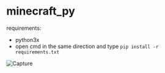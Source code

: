 # minecraft_py

requirements:
- python3x
- open cmd in the same direction and type
``pip install -r requirements.txt``

![Capture](https://user-images.githubusercontent.com/62406629/120914851-eee53d80-c6a0-11eb-9100-4c157db53207.PNG)
